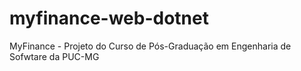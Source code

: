 # myfinance-web-dotnet
MyFinance - Projeto do Curso de Pós-Graduação em Engenharia de Sofwtare da PUC-MG
